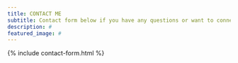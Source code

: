 ```yaml
---
title: CONTACT ME
subtitle: Contact form below if you have any questions or want to connect.
description: #
featured_image: #
---
```


{% include contact-form.html %}